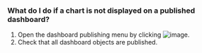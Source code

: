 ### What do I do if a chart is not displayed on a published dashboard?

1. Open the dashboard publishing menu by clicking ![image](../../_assets/console-icons/nodes-right.svg).
1. Check that all dashboard objects are published.